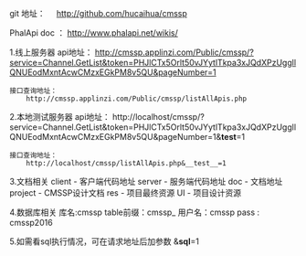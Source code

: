 git 地址：
    http://github.com/hucaihua/cmssp

PhalApi doc ： 
	http://www.phalapi.net/wikis/
	
	

1.线上服务器
	api地址：
		http://cmssp.applinzi.com/Public/cmssp/?service=Channel.GetList&token=PHJlCTx5Orlt50vJYytlTkpa3xJQdXPzUggllQNUEodMxntAcwCMzxEGkPM8v5QU&pageNumber=1
	
	接口查询地址：
		http://cmssp.applinzi.com/Public/cmssp/listAllApis.php



2.本地测试服务器
	api地址：
		http://localhost/cmssp/?service=Channel.GetList&token=PHJlCTx5Orlt50vJYytlTkpa3xJQdXPzUggllQNUEodMxntAcwCMzxEGkPM8v5QU&pageNumber=1&__test__=1

	接口查询地址：
		http://localhost/cmssp/listAllApis.php&__test__=1
		
		

	
3.文档相关
	client - 客户端代码地址
	server - 服务端代码地址
	doc - 文档地址
		project - CMSSP设计文档
		res - 项目最终资源
		UI - 项目设计资源
		
4.数据库相关
	库名:cmssp
	table前缀：cmssp_
	用户名：cmssp
	pass : cmssp2016
	
5.如需看sql执行情况，可在请求地址后加参数 &__sql__=1